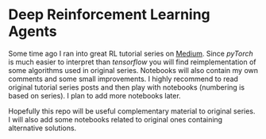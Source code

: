 # Deep Reinforcement Learning Agents

Some time ago I ran into great RL tutorial series on [Medium](https://medium.com/@awjuliani/simple-reinforcement-learning-with-tensorflow-part-0-q-learning-with-tables-and-neural-networks-d195264329d0#.4gyadb8a4). Since *pyTorch* is much easier to interpret than *tensorflow* you will find reimplementation of some algorithms used in original series. Notebooks will also contain my own comments and some small improvements. I highly recommend to read original tutorial series posts and then play with notebooks (numbering is based on series). I plan to add more notebooks later.

Hopefully this repo will be useful complementary material to original series. I will also add some notebooks related to original ones containing alternative solutions.
